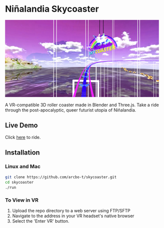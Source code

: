 # Niñalandia Skycoaster

![Screenshot](assets/images/screenshot1.jpg)

A VR-compatible 3D roller coaster made in Blender and Three.js. Take a ride through the post-apocalyptic, queer futurist utopia of Niñalandia. 

## Live Demo

Click [here](https://btevc.net/xRamp?_bh=bowT&_px=skycoaster) to ride.

## Installation

### Linux and Mac

```bash
git clone https://github.com/arcbo-t/skycoaster.git
cd skycoaster
./run
```

### To View in VR

1. Upload the repo directory to a web server using FTP/SFTP
2. Navigate to the address in your VR headset's native browser
3. Select the 'Enter VR' button. 
